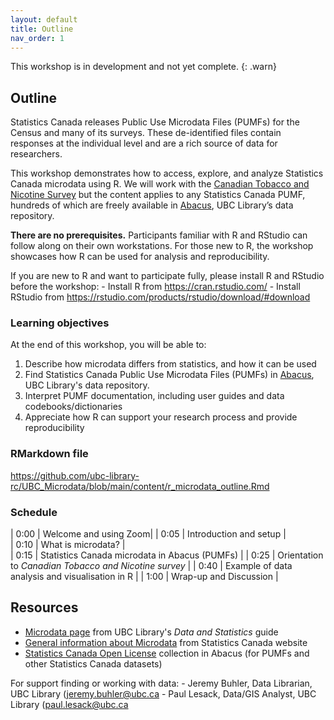 ```yaml
---
layout: default
title: Outline
nav_order: 1
---
```


This workshop is in development and not yet complete.
{: .warn}

## Outline

Statistics Canada releases Public Use Microdata Files (PUMFs) for the Census and many of its surveys. These de-identified files contain responses at the individual level and are a rich source of data for researchers.

This workshop demonstrates how to access, explore, and analyze Statistics Canada microdata using R. We will work with the [Canadian Tobacco and Nicotine Survey](https://www.canada.ca/en/health-canada/services/canadian-tobacco-nicotine-survey.html) but the content applies to any Statistics Canada PUMF, hundreds of which are freely available in [Abacus](https://abacus.library.ubc.ca/), UBC Library’s data repository.

**There are no prerequisites.** Participants familiar with R and RStudio can follow along on their own workstations. For those new to R, the workshop showcases how R can be used for analysis and reproducibility.

If you are new to R and want to participate fully, please install R and RStudio before the workshop:
	- Install R from <https://cran.rstudio.com/>
	- Install RStudio from <https://rstudio.com/products/rstudio/download/#download>


### Learning objectives

At the end of this workshop, you will be able to:
1. Describe how microdata differs from statistics, and how it can be used
2. Find Statistics Canada Public Use Microdata Files (PUMFs) in [Abacus](https://abacus.library.ubc.ca/), UBC Library's data repository.
3. Interpret PUMF documentation, including user guides and data codebooks/dictionaries
4. Appreciate how R can support your research process and provide reproducibility


### RMarkdown file
<https://github.com/ubc-library-rc/UBC_Microdata/blob/main/content/r_microdata_outline.Rmd>

### Schedule

| 0:00 | Welcome and using Zoom|
| 0:05 | Introduction and setup |  
| 0:10 | What is microdata? |  
| 0:15 | Statistics Canada microdata in Abacus (PUMFs) | 
| 0:25 | Orientation to _Canadian Tobacco and Nicotine survey_ |
| 0:40 | Example of data analysis and visualisation in R |
| 1:00 | Wrap-up and Discussion |


## Resources
- <a href="https://guides.library.ubc.ca/datastatistics/microdata#:~:text=Microdata%20provides%20a%20way%20to,considerations%20for%20privacy%20and%20confidentiality." target="_blank">Microdata page</a> from UBC Library's _Data and Statistics_ guide
- <a href="https://www.statcan.gc.ca/en/microdata">General information about Microdata</a> from Statistics Canada website
- <a href="https://abacus.library.ubc.ca/dataverse/statcan-public">Statistics Canada Open License</a> collection in Abacus (for PUMFs and other Statistics Canada datasets)

For support finding or working with data:
	- Jeremy Buhler, Data Librarian, UBC Library (<a href="mailto:jeremy.buhler@ubc.ca">jeremy.buhler@ubc.ca</a> 
	- Paul Lesack, Data/GIS Analyst, UBC Library (<a href="mailto:paul.lesack@ubc.ca">paul.lesack@ubc.ca</a> 
